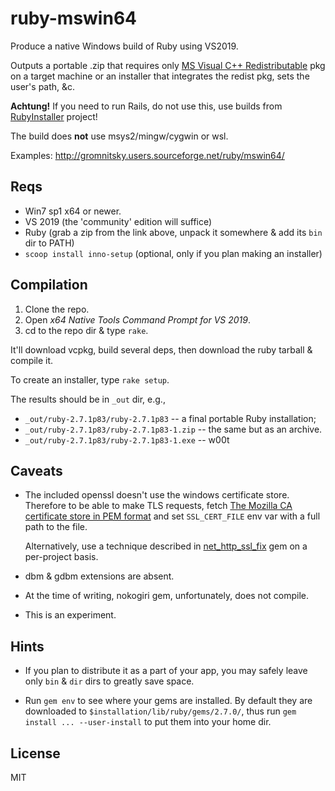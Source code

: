 # ruby-mswin64

Produce a native Windows build of Ruby using VS2019.

Outputs a portable .zip that requires only [MS Visual C++
Redistributable][] pkg on a target machine or an installer that
integrates the redist pkg, sets the user's path, &c.

**Achtung!** If you need to run Rails, do not use this, use builds
from [RubyInstaller][] project!

[MS Visual C++ Redistributable]: https://aka.ms/vs/16/release/vc_redist.x64.exe
[RubyInstaller]: https://rubyinstaller.org/

The build does **not** use msys2/mingw/cygwin or wsl.

Examples: http://gromnitsky.users.sourceforge.net/ruby/mswin64/

## Reqs

* Win7 sp1 x64 or newer.
* VS 2019 (the 'community' edition will suffice)
* Ruby (grab a zip from the link above, unpack it somewhere & add its
  `bin` dir to PATH)
* `scoop install inno-setup` (optional, only if you plan making an
  installer)

## Compilation

1. Clone the repo.
2. Open *x64 Native Tools Command Prompt for VS 2019*.
3. cd to the repo dir & type `rake`.

It'll download vcpkg, build several deps, then download the ruby
tarball & compile it.

To create an installer, type `rake setup`.

The results should be in `_out` dir, e.g.,

* `_out/ruby-2.7.1p83/ruby-2.7.1p83` -- a final portable Ruby
  installation;
* `_out/ruby-2.7.1p83/ruby-2.7.1p83-1.zip` -- the same but as an
  archive.
* `_out/ruby-2.7.1p83/ruby-2.7.1p83-1.exe` -- w00t

## Caveats

* The included openssl doesn't use the windows certificate
  store. Therefore to be able to make TLS requests, fetch [The Mozilla
  CA certificate store in PEM format][] and set `SSL_CERT_FILE` env
  var with a full path to the file.

  Alternatively, use a technique described in [net_http_ssl_fix][] gem
  on a per-project basis.

* dbm & gdbm extensions are absent.

* At the time of writing, nokogiri gem, unfortunately, does not
  compile.

* This is an experiment.

[The Mozilla CA certificate store in PEM format]: https://curl.haxx.se/ca/cacert.pem
[net_http_ssl_fix]: https://github.com/liveeditor/net_http_ssl_fix

## Hints

* If you plan to distribute it as a part of your app, you may safely
  leave only `bin` & `dir` dirs to greatly save space.

* Run `gem env` to see where your gems are installed. By default they
  are downloaded to `$installation/lib/ruby/gems/2.7.0/`, thus run
  `gem install ... --user-install` to put them into your home dir.

## License

MIT

